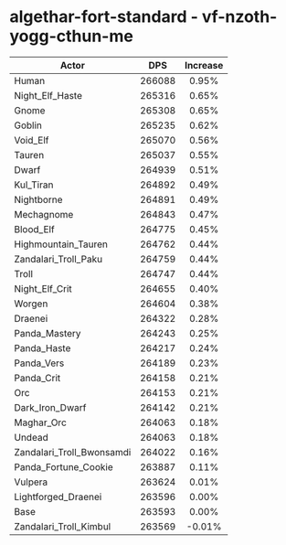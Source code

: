 # algethar-fort-standard - vf-nzoth-yogg-cthun-me
| Actor | DPS | Increase |
|---|:---:|:---:|
|Human|266088|0.95%|
|Night_Elf_Haste|265316|0.65%|
|Gnome|265308|0.65%|
|Goblin|265235|0.62%|
|Void_Elf|265070|0.56%|
|Tauren|265037|0.55%|
|Dwarf|264939|0.51%|
|Kul_Tiran|264892|0.49%|
|Nightborne|264891|0.49%|
|Mechagnome|264843|0.47%|
|Blood_Elf|264775|0.45%|
|Highmountain_Tauren|264762|0.44%|
|Zandalari_Troll_Paku|264759|0.44%|
|Troll|264747|0.44%|
|Night_Elf_Crit|264655|0.40%|
|Worgen|264604|0.38%|
|Draenei|264322|0.28%|
|Panda_Mastery|264243|0.25%|
|Panda_Haste|264217|0.24%|
|Panda_Vers|264189|0.23%|
|Panda_Crit|264158|0.21%|
|Orc|264153|0.21%|
|Dark_Iron_Dwarf|264142|0.21%|
|Maghar_Orc|264063|0.18%|
|Undead|264063|0.18%|
|Zandalari_Troll_Bwonsamdi|264022|0.16%|
|Panda_Fortune_Cookie|263887|0.11%|
|Vulpera|263624|0.01%|
|Lightforged_Draenei|263596|0.00%|
|Base|263593|0.00%|
|Zandalari_Troll_Kimbul|263569|-0.01%|
